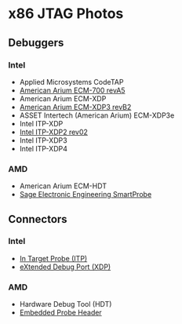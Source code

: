 # x86 JTAG Photos

## Debuggers
### Intel
* Applied Microsystems CodeTAP
* [American Arium ECM-700 revA5](https://github.com/Necrosys/x86-JTAG-Photos/blob/master/ECM-700/ECM-700_revA5.md)
* American Arium ECM-XDP
* [American Arium ECM-XDP3 revB2](https://github.com/Necrosys/x86-JTAG-Photos/blob/master/ECM-XDP3/ECM-XDP3_revB2.md)
* ASSET Intertech (American Arium) ECM-XDP3e
* Intel ITP-XDP
* [Intel ITP-XDP2 rev02](https://github.com/Necrosys/x86-JTAG-Photos/blob/master/ITP-XDP2/ITP-XDP2_rev02.md)
* Intel ITP-XDP3
* Intel ITP-XDP4

### AMD
* American Arium ECM-HDT
* [Sage Electronic Engineering SmartProbe](https://github.com/Necrosys/x86-JTAG-Photos/blob/master/SmartProbe/SmartProbe.md)

## Connectors
### Intel
* [In Target Probe (ITP)](https://github.com/Necrosys/x86-JTAG-Photos/blob/master/Connectors/ITP.jpg)
* [eXtended Debug Port (XDP)](https://github.com/Necrosys/x86-JTAG-Photos/blob/master/Connectors/XDP.jpg)

### AMD
* Hardware Debug Tool (HDT)
* [Embedded Probe Header](https://github.com/Necrosys/x86-JTAG-Photos/blob/master/Connectors/EmbeddedProbeHeader.jpg)
